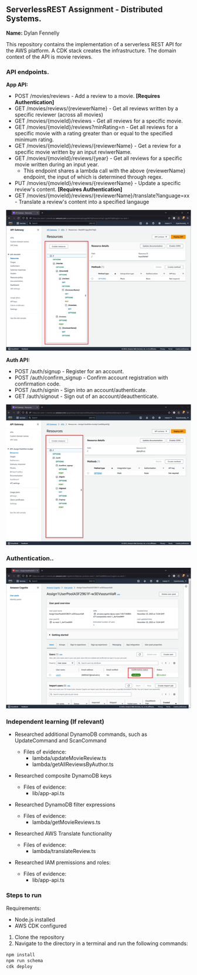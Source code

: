## ServerlessREST Assignment - Distributed Systems.

__Name:__ Dylan Fennelly

This repository contains the implementation of a serverless REST API for the AWS platform. A CDK stack creates the infrastructure. The domain context of the API is movie reviews.

### API endpoints.
 
__App API:__
+ POST /movies/reviews - Add a review to a movie. **[Requires Authentication]**
+ GET /movies/reviews/{reviewerName} - Get all reviews written by a specific reviewer (across all movies)
+ GET /movies/{movieId}/reviews - Get all reviews for a specific movie.
+ GET /movies/{movieId}/reviews?minRating=n - Get all reviews for a specific movie with a rating greater than or equal to the specified minimum rating.
+ GET /movies/{movieId}/reviews/{reviewerName} - Get a review for a specific movie written by an input reviwerName.
+ GET /movies/{movieId}/reviews/{year} - Get all reviews for a specific movie written during an input year.
    + This endpoint shares a lambda call with the above {reviewerName} endpoint, the input of which is determined through regex.
+ PUT /movies/{movieId}/reviews/{reviewerName} - Update a specific review's content. **[Requires Authentication]**
+ GET /movies/{movieId}/reviews/{reviewerName}/translate?language=xx - Translate a review's content into a specified langauge

![](./images/appapi.png)

__Auth API:__

+ POST /auth/signup - Register for an account.
+ POST /auth/confirm_signup - Confirm account registration with confirmation code.
+ POST /auth/signin - Sign into an account/authenticate.
+ GET /auth/signout - Sign out of an account/deauthenticate.

![](./images/authapi.png)

### Authentication..

![](./images/userpool.png)

### Independent learning (If relevant)

+ Researched additional DynamoDB commands, such as UpdateCommand and ScanCommand
    + Files of evidence:
        + lambda/updateMovieReview.ts
        + lambda/getAllReviewsByAuthor.ts

+ Researched composite DynamoDB keys
    + Files of evidence:
        + lib/app-api.ts

+ Researched DynamoDB filter expressions
    + Files of evidence:
        + lambda/getMovieReviews.ts

+ Researched AWS Translate functionality
    + Files of evidence:
        + lambda/translateReview.ts

+ Researched IAM premissions and roles:
    + Files of evidence:
        + lib/app-api.ts

### Steps to run
Requirements: 
+ Node.js installed
+ AWS CDK configured


1. Clone the repository
2. Navigate to the directory in a terminal and run the following commands:

```
npm install
npm run schema
cdk deploy
```


